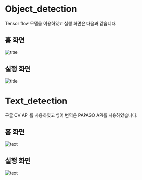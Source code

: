 # Object_detection

Tensor flow 모델을 이용하였고 실행 화면은 다음과 같습니다.

## 홈 화면

![title](https://user-images.githubusercontent.com/88516240/147810305-a7c38fae-90f7-4a78-bbbf-71c4370fa253.PNG)


## 실행 화면
![title](https://user-images.githubusercontent.com/88516240/147810311-b9ffa326-0f52-457e-9b29-4361a24944d0.PNG)


# Text_detection

구글 CV API 를 사용하였고 영어 번역은 PAPAGO API를 사용하였습니다.

## 홈 화면

![text](https://user-images.githubusercontent.com/88516240/147810314-bdfe862d-4828-40c0-a7af-37b99c802eaf.PNG)

## 실행 화면

![text](https://user-images.githubusercontent.com/88516240/147810317-6675f924-38ed-493b-9e5c-6a71a99c3976.PNG)
